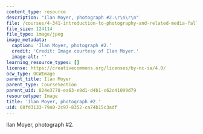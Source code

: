 ```yaml
---
content_type: resource
description: "Ilan Moyer, photograph #2.\r\n\r\n"
file: /courses/4-341-introduction-to-photography-and-related-media-fall-2007/08fd313379a02c978352ca74b15c3adf_moyer2.jpg
file_size: 124114
file_type: image/jpeg
image_metadata:
  caption: 'Ilan Moyer, photograph #2.'
  credit: 'Credit: Image courtesy of Ilan Moyer.'
  image-alt: ''
learning_resource_types: []
license: https://creativecommons.org/licenses/by-nc-sa/4.0/
ocw_type: OCWImage
parent_title: Ilan Moyer
parent_type: CourseSection
parent_uid: 824e3778-ea63-e9d1-d4b1-c62c41099d79
resourcetype: Image
title: 'Ilan Moyer, photograph #2.'
uid: 08fd3133-79a0-2c97-8352-ca74b15c3adf
---
```

Ilan Moyer, photograph #2.

